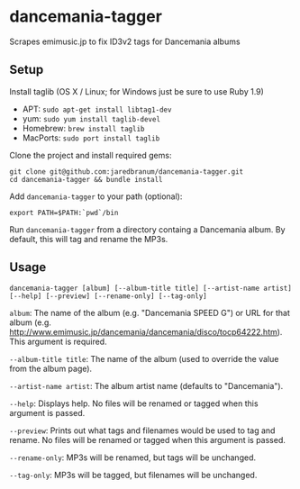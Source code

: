 dancemania-tagger
=================

Scrapes emimusic.jp to fix ID3v2 tags for Dancemania albums

## Setup

Install taglib (OS X / Linux; for Windows just be sure to use Ruby 1.9)
 - APT: `sudo apt-get install libtag1-dev`
 - yum: `sudo yum install taglib-devel`
 - Homebrew: `brew install taglib`
 - MacPorts: `sudo port install taglib`

Clone the project and install required gems:

    git clone git@github.com:jaredbranum/dancemania-tagger.git
    cd dancemania-tagger && bundle install
Add `dancemania-tagger` to your path (optional):

    export PATH=$PATH:`pwd`/bin

Run `dancemania-tagger` from a directory containg a Dancemania album. By default, this will tag and rename the MP3s.

## Usage

    dancemania-tagger [album] [--album-title title] [--artist-name artist] [--help] [--preview] [--rename-only] [--tag-only]

`album`: The name of the album (e.g. "Dancemania SPEED G") or URL for that album (e.g. <http://www.emimusic.jp/dancemania/dancemania/disco/tocp64222.htm>). This argument is required.

`--album-title title`: The name of the album (used to override the value from the album page).

`--artist-name artist`: The album artist name (defaults to "Dancemania").

`--help`: Displays help. No files will be renamed or tagged when this argument is passed.

`--preview`: Prints out what tags and filenames would be used to tag and rename. No files will be renamed or tagged when this argument is passed.

`--rename-only`: MP3s will be renamed, but tags will be unchanged.

`--tag-only`: MP3s will be tagged, but filenames will be unchanged.
